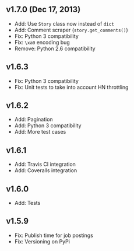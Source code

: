 ## v1.7.0 (Dec 17, 2013)

- Add: Use `Story` class now instead of `dict`
- Add: Comment scraper (`story.get_comments()`)
- Fix: Python 3 compatibility
- Fix: `\xa0` encoding bug
- Remove: Python 2.6 compatibility

## v1.6.3

- Fix: Python 3 compatibility
- Fix: Unit tests to take into account HN throttling

## v1.6.2

- Add: Pagination
- Add: Python 3 compatibility
- Add: More test cases

## v1.6.1

- Add: Travis CI integration
- Add: Coveralls integration

## v1.6.0

- Add: Tests

## v1.5.9

- Fix: Publish time for job postings
- Fix: Versioning on PyPi